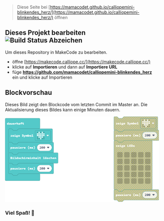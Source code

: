 
> Diese Seite bei [https://mamacodet.github.io/calliopemini-blinkendes_herz/](https://mamacodet.github.io/calliopemini-blinkendes_herz/) öffnen

## Dieses Projekt bearbeiten ![Build Status Abzeichen](https://github.com/mamacodet/calliopemini-blinkendes_herz/workflows/MakeCode/badge.svg)

Um dieses Repository in MakeCode zu bearbeiten.

* öffne [https://makecode.calliope.cc/](https://makecode.calliope.cc/)
* klicke auf **Importieren** und dann auf **Importiere URL**
* füge **https://github.com/mamacodet/calliopemini-blinkendes_herz** ein und klicke auf Importieren

## Blockvorschau

Dieses Bild zeigt den Blockcode vom letzten Commit im Master an.
Die Aktualisierung dieses Bildes kann einige Minuten dauern.

![Eine gerenderte Ansicht der Blöcke](https://github.com/mamacodet/calliopemini-blinkendes_herz/raw/master/.github/makecode/blocks.png)

### Viel Spaß! 🙂
